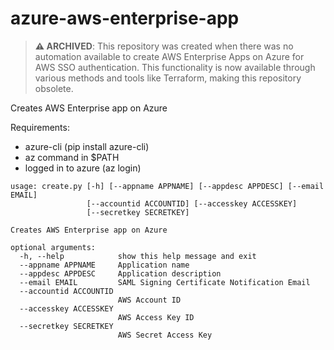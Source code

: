 # azure-aws-enterprise-app

> **⚠️ ARCHIVED**: This repository was created when there was no automation available to create AWS Enterprise Apps on Azure for AWS SSO authentication. This functionality is now available through various methods and tools like Terraform, making this repository obsolete.

Creates AWS Enterprise app on Azure

Requirements: 
- azure-cli (pip install azure-cli)
- az command in $PATH
- logged in to azure (az login)

````
usage: create.py [-h] [--appname APPNAME] [--appdesc APPDESC] [--email EMAIL]
                 [--accountid ACCOUNTID] [--accesskey ACCESSKEY]
                 [--secretkey SECRETKEY]

Creates AWS Enterprise app on Azure

optional arguments:
  -h, --help            show this help message and exit
  --appname APPNAME     Application name
  --appdesc APPDESC     Application description
  --email EMAIL         SAML Signing Certificate Notification Email
  --accountid ACCOUNTID
                        AWS Account ID
  --accesskey ACCESSKEY
                        AWS Access Key ID
  --secretkey SECRETKEY
                        AWS Secret Access Key
````
